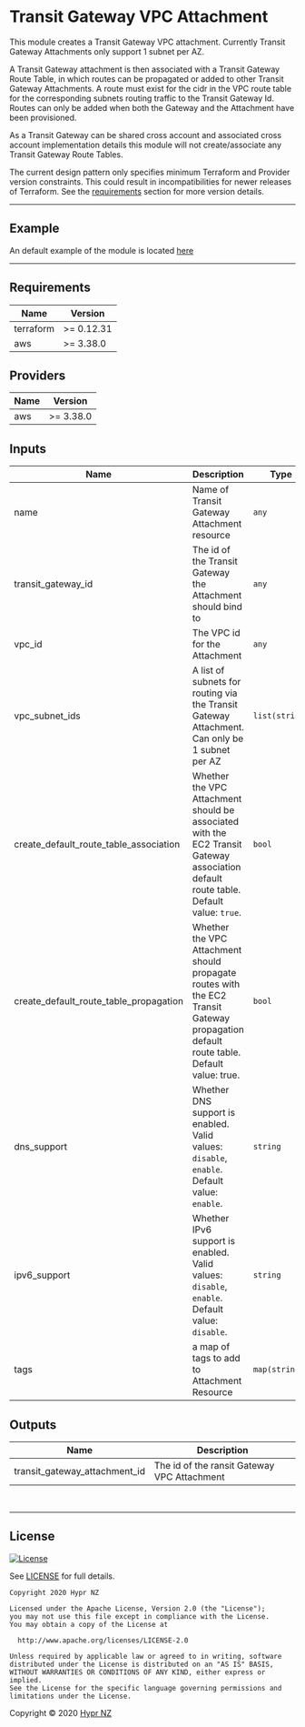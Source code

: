 # Transit Gateway VPC Attachment

This module creates a Transit Gateway VPC attachment. Currently Transit Gateway Attachments only support 1 subnet per AZ.

A Transit Gateway attachment is then associated with a Transit Gateway Route Table, in which routes can be propagated or added to other Transit Gateway Attachments. A route must exist for the cidr in the VPC route table for the corresponding subnets routing traffic to the Transit Gateway Id. Routes can only be added when both the Gateway and the Attachment have been provisioned.

As a Transit Gateway can be shared cross account and associated cross account implementation details this module will not create/associate any Transit Gateway Route Tables.

The current design pattern only specifies minimum Terraform and Provider version constraints. This could result in incompatibilities for newer releases of Terraform. See the [requirements](#requirements) section for more version details.

---
## Example

An default example of the module is located [here](example/main.tf)

---

<!-- BEGIN_TF_DOCS -->
## Requirements

| Name | Version |
|------|---------|
| terraform | >= 0.12.31 |
| aws | >= 3.38.0 |

## Providers

| Name | Version |
|------|---------|
| aws | >= 3.38.0 |

## Inputs

| Name | Description | Type | Default | Required |
|------|-------------|------|---------|:--------:|
| name | Name of Transit Gateway Attachment resource | `any` | n/a | yes |
| transit_gateway_id | The id of the Transit Gateway the Attachment should bind to | `any` | n/a | yes |
| vpc_id | The VPC id for the Attachment | `any` | n/a | yes |
| vpc_subnet_ids | A list of subnets for routing via the Transit Gateway Attachment. Can only be 1 subnet per AZ | `list(string)` | n/a | yes |
| create_default_route_table_association | Whether the VPC Attachment should be associated with the EC2 Transit Gateway association default route table. Default value: `true`. | `bool` | `true` | no |
| create_default_route_table_propagation | Whether the VPC Attachment should propagate routes with the EC2 Transit Gateway propagation default route table. Default value: true. | `bool` | `true` | no |
| dns_support | Whether DNS support is enabled. Valid values: `disable`, `enable`. Default value: `enable`. | `string` | `"enable"` | no |
| ipv6_support | Whether IPv6 support is enabled. Valid values: `disable`, `enable`. Default value: `disable`. | `string` | `"disable"` | no |
| tags | a map of tags to add to Attachment Resource | `map(string)` | `{}` | no |

## Outputs

| Name | Description |
|------|-------------|
| transit_gateway_attachment_id | The id of the ransit Gateway VPC Attachment |

<br/>

---
## License

[![License](https://img.shields.io/badge/License-Apache%202.0-blue.svg)](https://opensource.org/licenses/Apache-2.0)

See [LICENSE](LICENSE) for full details.

```
Copyright 2020 Hypr NZ

Licensed under the Apache License, Version 2.0 (the "License");
you may not use this file except in compliance with the License.
You may obtain a copy of the License at

  http://www.apache.org/licenses/LICENSE-2.0

Unless required by applicable law or agreed to in writing, software
distributed under the License is distributed on an "AS IS" BASIS,
WITHOUT WARRANTIES OR CONDITIONS OF ANY KIND, either express or implied.
See the License for the specific language governing permissions and
limitations under the License.
```

Copyright &copy; 2020 [Hypr NZ](https://www.hypr.nz/)
<!-- END_TF_DOCS -->
